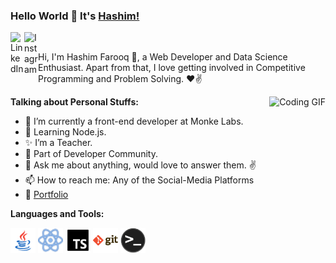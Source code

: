### Hello World 👋 It's [Hashim!](https://lucifersaab.github.io/portfolio2.0/)

<a href="https://www.linkedin.com/in/ahmad-hashim-farooq-9a955120a/">
  <img align="left" alt="LinkedIn" width="22px" src="https://cdn.jsdelivr.net/npm/simple-icons@v3/icons/linkedin.svg" />
</a>
<a href="https://www.instagram.com/hashimf77/">
  <img align="left" alt="Instagram" width="22px" src="https://cdn.jsdelivr.net/npm/simple-icons@v3/icons/instagram.svg" />
</a>

<br />

Hi, I'm Hashim Farooq 🙌, a Web Developer and Data Science Enthusiast. Apart from that, I love getting involved in Competitive Programming and Problem Solving. ❤✌

<img align="right" alt="Coding GIF" src="https://media.giphy.com/media/USV0ym3bVWQJJmNu3N/giphy.gif" />

**Talking about Personal Stuffs:**

- 🔭 I’m currently a front-end developer at Monke Labs.
- 🌱 Learning Node.js.
- ✨ I’m a Teacher.
- 👯 Part of Developer Community.
- 💬 Ask me about anything, would love to answer them. ✌
- 📫 How to reach me: Any of the Social-Media Platforms
- 📝 [Portfolio](https://lucifersaab.github.io/portfolio2.0/)

**Languages and Tools:**

<code><img height="40" src="https://github.com/lucifersaab/lucifersaab/blob/images/icons8-java-48.png" alt="Java Logo"></code>
<code><img height="40" src="https://github.com/lucifersaab/lucifersaab/blob/images/icons8-react-30.png" alt="React Logo"></code>
<code><img height="40" src="https://github.com/lucifersaab/lucifersaab/blob/images/icons8-typescript-50.png" alt="TypeScript Logo"></code>
<code><img height="40" src="https://raw.githubusercontent.com/github/explore/80688e429a7d4ef2fca1e82350fe8e3517d3494d/topics/git/git.png" alt="Git Logo"></code>
<code><img height="40" src="https://raw.githubusercontent.com/github/explore/80688e429a7d4ef2fca1e82350fe8e3517d3494d/topics/terminal/terminal.png" alt="Terminal Logo"></code>
